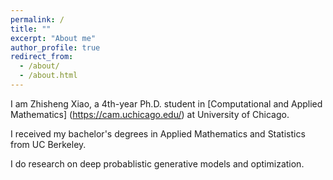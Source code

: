 ```yaml
---
permalink: /
title: ""
excerpt: "About me"
author_profile: true
redirect_from: 
  - /about/
  - /about.html
---
```


I am Zhisheng Xiao, a 4th-year Ph.D. student in [Computational and Applied Mathematics] (https://cam.uchicago.edu/) at University of Chicago.

I received my bachelor's degrees in Applied Mathematics and Statistics from UC Berkeley.

I do research on deep probablistic generative models and optimization.
